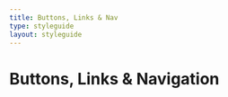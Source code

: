 ```yaml
---
title: Buttons, Links & Nav
type: styleguide
layout: styleguide
---
```


# Buttons, Links & Navigation
